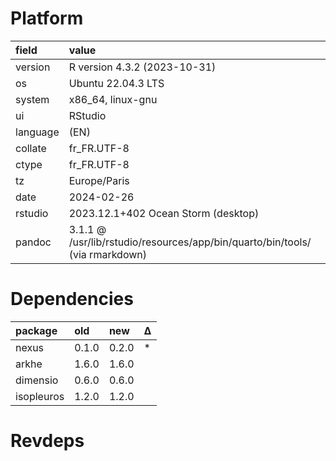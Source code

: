 # Platform

|field    |value                                                                        |
|:--------|:----------------------------------------------------------------------------|
|version  |R version 4.3.2 (2023-10-31)                                                 |
|os       |Ubuntu 22.04.3 LTS                                                           |
|system   |x86_64, linux-gnu                                                            |
|ui       |RStudio                                                                      |
|language |(EN)                                                                         |
|collate  |fr_FR.UTF-8                                                                  |
|ctype    |fr_FR.UTF-8                                                                  |
|tz       |Europe/Paris                                                                 |
|date     |2024-02-26                                                                   |
|rstudio  |2023.12.1+402 Ocean Storm (desktop)                                          |
|pandoc   |3.1.1 @ /usr/lib/rstudio/resources/app/bin/quarto/bin/tools/ (via rmarkdown) |

# Dependencies

|package    |old   |new   |Δ  |
|:----------|:-----|:-----|:--|
|nexus      |0.1.0 |0.2.0 |*  |
|arkhe      |1.6.0 |1.6.0 |   |
|dimensio   |0.6.0 |0.6.0 |   |
|isopleuros |1.2.0 |1.2.0 |   |

# Revdeps

